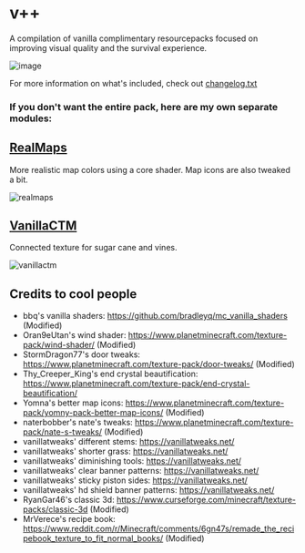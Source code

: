 # v++
A compilation of vanilla complimentary resourcepacks focused on improving visual quality and the survival experience.

![image](https://user-images.githubusercontent.com/16228717/139354701-99ff5aa0-9374-4756-8d9c-48826e6e77f5.png)

For more information on what's included, check out [changelog.txt](https://github.com/Godlander/vpp/blob/main/changelog.txt)

### If you don't want the entire pack, here are my own separate modules:

## [RealMaps](https://github.com/Godlander/vpp/blob/main/RealMaps.zip)
More realistic map colors using a core shader.
Map icons are also tweaked a bit.

![realmaps](https://media.discordapp.net/attachments/834866130585387009/903396347640688640/unknown.png?width=763&height=676)

## [VanillaCTM](https://github.com/Godlander/vpp/blob/main/VanillaCTM.zip)
Connected texture for sugar cane and vines.

![vanillactm](https://user-images.githubusercontent.com/16228717/139353051-85878743-5147-485b-941d-517ffae4be04.png)

## Credits to cool people
- bbq's vanilla shaders: https://github.com/bradleyq/mc_vanilla_shaders (Modified)
- Oran9eUtan's wind shader: https://www.planetminecraft.com/texture-pack/wind-shader/ (Modified)
- StormDragon77's door tweaks: https://www.planetminecraft.com/texture-pack/door-tweaks/ (Modified)
- Thy_Creeper_King's end crystal beautification: https://www.planetminecraft.com/texture-pack/end-crystal-beautification/
- Yomna's better map icons: https://www.planetminecraft.com/texture-pack/yomny-pack-better-map-icons/ (Modified)
- naterbobber's nate's tweaks: https://www.planetminecraft.com/texture-pack/nate-s-tweaks/ (Modified)
- vanillatweaks' different stems: https://vanillatweaks.net/
- vanillatweaks' shorter grass: https://vanillatweaks.net/
- vanillatweaks' diminishing tools: https://vanillatweaks.net/
- vanillatweaks' clear banner patterns: https://vanillatweaks.net/
- vanillatweaks' sticky piston sides: https://vanillatweaks.net/
- vanillatweaks' hd shield banner patterns: https://vanillatweaks.net/
- RyanGar46's classic 3d: https://www.curseforge.com/minecraft/texture-packs/classic-3d (Modified)
- MrVerece's recipe book: https://www.reddit.com/r/Minecraft/comments/6gn47s/remade_the_recipebook_texture_to_fit_normal_books/ (Modified)
